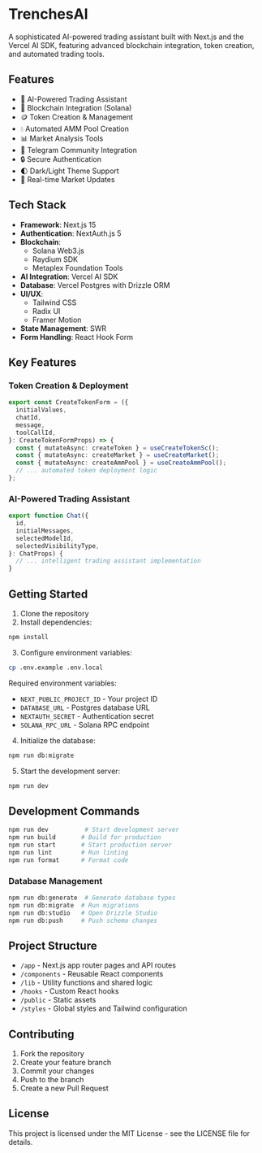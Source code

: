# TrenchesAI

A sophisticated AI-powered trading assistant built with Next.js and the Vercel AI SDK, featuring advanced blockchain integration, token creation, and automated trading tools.

## Features

- 🤖 AI-Powered Trading Assistant
- 💱 Blockchain Integration (Solana)
- 🪙 Token Creation & Management
- 💧 Automated AMM Pool Creation
- 📊 Market Analysis Tools
- 💬 Telegram Community Integration
- 🔒 Secure Authentication
- 🌓 Dark/Light Theme Support
- 🔄 Real-time Market Updates

## Tech Stack

- **Framework**: Next.js 15
- **Authentication**: NextAuth.js 5
- **Blockchain**:
  - Solana Web3.js
  - Raydium SDK
  - Metaplex Foundation Tools
- **AI Integration**: Vercel AI SDK
- **Database**: Vercel Postgres with Drizzle ORM
- **UI/UX**:
  - Tailwind CSS
  - Radix UI
  - Framer Motion
- **State Management**: SWR
- **Form Handling**: React Hook Form

## Key Features

### Token Creation & Deployment

```typescript
export const CreateTokenForm = ({
  initialValues,
  chatId,
  message,
  toolCallId,
}: CreateTokenFormProps) => {
  const { mutateAsync: createToken } = useCreateTokenSc();
  const { mutateAsync: createMarket } = useCreateMarket();
  const { mutateAsync: createAmmPool } = useCreateAmmPool();
  // ... automated token deployment logic
};
```

### AI-Powered Trading Assistant

```typescript
export function Chat({
  id,
  initialMessages,
  selectedModelId,
  selectedVisibilityType,
}: ChatProps) {
  // ... intelligent trading assistant implementation
}
```

## Getting Started

1. Clone the repository
2. Install dependencies:

```bash
npm install
```

3. Configure environment variables:

```bash
cp .env.example .env.local
```

Required environment variables:

- `NEXT_PUBLIC_PROJECT_ID` - Your project ID
- `DATABASE_URL` - Postgres database URL
- `NEXTAUTH_SECRET` - Authentication secret
- `SOLANA_RPC_URL` - Solana RPC endpoint

4. Initialize the database:

```bash
npm run db:migrate
```

5. Start the development server:

```bash
npm run dev
```

## Development Commands

```bash
npm run dev          # Start development server
npm run build       # Build for production
npm run start       # Start production server
npm run lint        # Run linting
npm run format      # Format code
```

### Database Management

```bash
npm run db:generate  # Generate database types
npm run db:migrate  # Run migrations
npm run db:studio   # Open Drizzle Studio
npm run db:push     # Push schema changes
```

## Project Structure

- `/app` - Next.js app router pages and API routes
- `/components` - Reusable React components
- `/lib` - Utility functions and shared logic
- `/hooks` - Custom React hooks
- `/public` - Static assets
- `/styles` - Global styles and Tailwind configuration

## Contributing

1. Fork the repository
2. Create your feature branch
3. Commit your changes
4. Push to the branch
5. Create a new Pull Request

## License

This project is licensed under the MIT License - see the LICENSE file for details.
